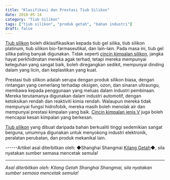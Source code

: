```yaml
---
title: "Klasifikasi dan Prestasi Tiub Silikon"
date: 2010-05-14
category: "Tiub Silikon"
tags: ["tiub silikon", "produk getah", "bahan industri"]
draft: false
---
```


[Tiub silikon](http://www.smpolymer.com/guijiaoguan/) boleh diklasifikasikan kepada tiub gel silika, tiub silikon platinum, tiub silikon bio-farmaseutikal, dan lain-lain. Pada masa ini, tiub gel silika paling banyak digunakan. Tidak seperti [cincin kimpalan silikon](http://www.smpolymer.com/), jangka hayat perkhidmatan mereka agak terhad, tetapi mereka mempunyai keteguhan yang sangat baik, boleh diregangkan sedikit, mempunyai dinding dalam yang licin, dan keplastikan yang kuat.

Prestasi tiub silikon adalah serupa dengan produk silikon biasa, dengan rintangan yang cemerlang terhadap oksigen, ozon, dan sinaran ultraungu, membawa kepada penggunaan yang meluas dalam industri pembinaan. Mereka terutamanya digunakan dalam industri automotif, dengan ketoksikan rendah dan reaktiviti kimia rendah. Walaupun mereka tidak mempunyai fungsi hidrofobik, mereka masih boleh menolak air dan mempunyai prestasi kimpalan yang baik. [Cincin kimpalan jenis V](http://www.smpolymer.com/) juga boleh mencapai kesan kimpalan yang berkesan.

[Tiub silikon](http://www.smpolymer.com/guijiaoguan/) yang dibuat daripada bahan berkualiti tinggi sedemikian sangat berguna, umumnya digunakan untuk menyokong industri elektronik, peralatan perubatan, dan produk mekanikal lain.

------Artikel asal diterbitkan oleh: ◆Shanghai Shangmai [Kilang Getah](http://www.smpolymer.com/)◆, sila nyatakan sumber semasa mencetak semula!

---

*Asal diterbitkan oleh: Kilang Getah Shanghai Shangmai, sila nyatakan sumber semasa mencetak semula!*